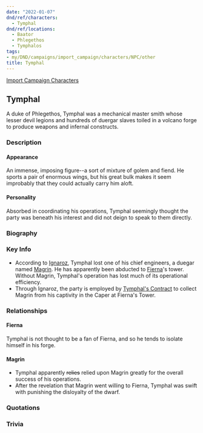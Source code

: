 ```yaml
---
date: "2022-01-07"
dnd/ref/characters:
  - Tymphal
dnd/ref/locations:
  - Baator
  - Phlegethos
  - Tymphalos
tags:
- my/DND/campaigns/import_campaign/characters/NPC/other
title: Tymphal
---
```


[Import Campaign Characters](/dnd/characters/)

## Tymphal

A duke of Phlegethos, Tymphal was a mechanical master smith whose lesser devil legions and hundreds of duergar slaves toiled in a volcano forge to produce weapons and infernal constructs.

### Description

#### Appearance

An immense, imposing figure--a sort of mixture of golem and fiend. He sports a pair of enormous wings, but his great bulk makes it seem improbably that they could actually carry him aloft.

#### Personality

Absorbed in coordinating his operations, Tymphal seemingly thought the party was beneath his interest and did not deign to speak to them directly.

### Biography

### Key Info

- According to [Ignaroz](/dnd/npcs/ignaroz), Tymphal lost one of his chief engineers, a duegar named [Magrin](/dnd/npcs/magrin). He has apparently been abducted to [Fierna](/dnd/npcs/fierna)'s tower. Without Magrin, Tymphal's operation has lost much of its operational efficiency.
- Through Ignaroz, the party is employed by [Tymphal's Contract](/dnd/notes/tymphals-contract) to collect Magrin from his captivity in the Caper at Fierna's Tower.

### Relationships

#### Fierna

Tymphal is not thought to be a fan of Fierna, and so he tends to isolate himself in his forge.

#### Magrin

- Tymphal apparently ~~relies~~ relied upon Magrin greatly for the overall success of his operations.
- After the revelation that Magrin went willing to Fierna, Tymphal was swift with punishing the disloyalty of the dwarf.

### Quotations

### Trivia

